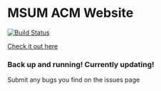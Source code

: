 # MSUM ACM Website

[![Build Status](https://travis-ci.org/MSUM-ACM/MSUM-ACM.github.io.svg?branch=master)](https://travis-ci.org/MSUM-ACM/MSUM-ACM.github.io)

[Check it out here](http://msum-acm.github.io/)

### Back up and running! Currently updating!

Submit any bugs you find on the issues page
